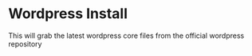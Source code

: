 Wordpress Install
=

This will grab the latest wordpress core files from the official wordpress repository